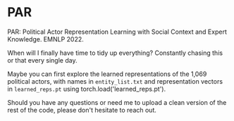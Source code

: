 # PAR
PAR: Political Actor Representation Learning with Social Context and Expert Knowledge. EMNLP 2022.

When will I finally have time to tidy up everything? Constantly chasing this or that every single day.

Maybe you can first explore the learned representations of the 1,069 political actors, with names in `entity_list.txt` and representation vectors in `learned_reps.pt` using torch.load('learned_reps.pt').

Should you have any questions or need me to upload a clean version of the rest of the code, please don't hesitate to reach out.
